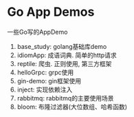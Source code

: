 # Go App Demos
一些Go写的AppDemo

1. base_study: golang基础库demo
2. idiomApp: 成语词典. 简单的http请求
3. reptile: 爬虫. 正则使用, 第三方框架
4. helloGrpc: grpc使用
5. gin-demo: gin框架使用
6. inject: 实现依赖注入
7. rabbitmq: rabbitmq的主要使用场景
8. bloom: 布隆过滤器(大位数组、哈希函数)